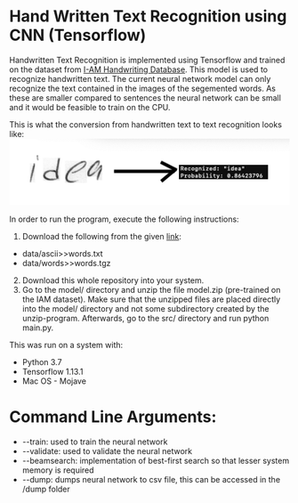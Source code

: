 # Hand Written Text Recognition using CNN (Tensorflow)
Handwritten Text Recognition is implemented using Tensorflow and trained on the dataset from [I-AM Handwriting Database](http://www.fki.inf.unibe.ch/databases/iam-handwriting-database/download-the-iam-handwriting-database). This model is used to recognize handwritten text. The current neural network model can only recognize the text contained in the images of the segemented words. As these are smaller compared to sentences the neural network can be small and it would be feasible to train on the CPU.

This is what the conversion from handwritten text to text recognition looks like:
![sample converted](https://github.com/ronnitp/Handwritten-Text-Recognition/blob/master/sample%20output.png?raw=true)

In order to run the program, execute the following instructions:
1. Download the following from the given [link](http://www.fki.inf.unibe.ch/databases/iam-handwriting-database/download-the-iam-handwriting-database):
* data/ascii>>words.txt
* data/words>>words.tgz
2. Download this whole repository into your system.
3. Go to the model/ directory and unzip the file model.zip (pre-trained on the IAM dataset). Make sure that the unzipped files are placed directly into the model/ directory and not some subdirectory created by the unzip-program. Afterwards, go to the src/ directory and run python main.py.


This was run on a system with:

* Python 3.7
* Tensorflow 1.13.1
* Mac OS - Mojave

# Command Line Arguments:
* --train: used to train the neural network
* --validate: used to validate the neural network
* --beamsearch: implementation of best-first search so that lesser system memory is required
* --dump: dumps neural network to csv file, this can be accessed in the   /dump folder
